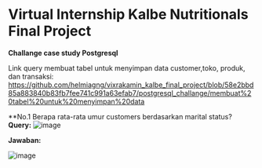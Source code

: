 # Virtual Internship Kalbe Nutritionals Final Project

**Challange case study Postgresql** 

Link query membuat tabel untuk menyimpan data customer,toko, produk, dan transaksi:
https://github.com/helmiagng/vixrakamin_kalbe_final_project/blob/58e2bbd85a883840b83fb7fee741c991a63efab7/postgresql_challange/membuat%20tabel%20untuk%20menyimpan%20data

**No.1 Berapa rata-rata umur customers berdasarkan marital status?
**Query:**
![image](https://github.com/helmiagng/vixrakamin_kalbe_final_project/assets/68595414/c004f1fc-dce4-400a-a8dd-331df56fc318)

**Jawaban:**

![image](https://github.com/helmiagng/vixrakamin_kalbe_final_project/assets/68595414/2b0637c5-c73f-4b8b-ae61-9d10875926f2)




